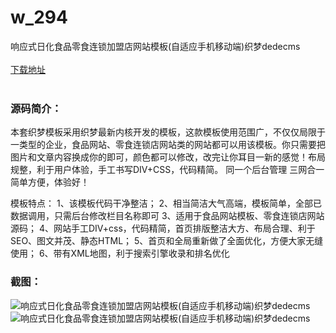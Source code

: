 # w_294
响应式日化食品零食连锁加盟店网站模板(自适应手机移动端)织梦dedecms
<br/></br>
[下载地址](https://www.uuid2.com/294.html "下载地址")
<br/></br>
<h3>源码简介：</h3>
<p>本套织梦模板采用织梦最新内核开发的模板，这款模板使用范围广，不仅仅局限于一类型的企业，食品网站、零食连锁店网站类的网站都可以用该模板。你只需要把图片和文章内容换成你的即可，颜色都可以修改，改完让你耳目一新的感觉！布局规整，利于用户体验，手工书写DIV+CSS，代码精简。
同一个后台管理 三网合一简单方便，体验好！

模板特点：
1、该模板代码干净整洁；
2、相当简洁大气高端，模板简单，全部已数据调用，只需后台修改栏目名称即可
3、适用于食品网站模板、零食连锁店网站源码；
4、网站手工DIV+css，代码精简，首页排版整洁大方、布局合理、利于SEO、图文并茂、静态HTML；
5、首页和全局重新做了全面优化，方便大家无缝使用；
6、带有XML地图，利于搜索引擎收录和排名优化<p>
<h3>截图：</h3>
<img src="https://www.uuid2.com/wp-content/uploads/img/202105/71ee182465.jpg" alt="响应式日化食品零食连锁加盟店网站模板(自适应手机移动端)织梦dedecms"><img src="https://www.uuid2.com/wp-content/uploads/img/202105/71ee182264.jpg" alt="响应式日化食品零食连锁加盟店网站模板(自适应手机移动端)织梦dedecms">
